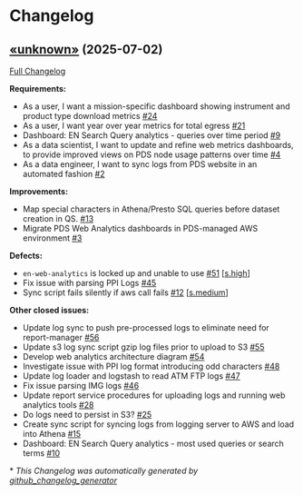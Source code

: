 # Changelog

## [«unknown»](https://github.com/NASA-PDS/web-analytics/tree/«unknown») (2025-07-02)

[Full Changelog](https://github.com/NASA-PDS/web-analytics/compare/d6977fda23e31e92e8229725ad26c02e0e665157...«unknown»)

**Requirements:**

- As a user, I want a mission-specific dashboard showing instrument and product type download metrics [\#24](https://github.com/NASA-PDS/web-analytics/issues/24)
- As a user, I want year over year metrics for total egress [\#21](https://github.com/NASA-PDS/web-analytics/issues/21)
- Dashboard: EN Search Query analytics - queries over time period [\#9](https://github.com/NASA-PDS/web-analytics/issues/9)
- As a data scientist, I want to update and refine web metrics dashboards, to provide improved views on PDS node usage patterns over time [\#4](https://github.com/NASA-PDS/web-analytics/issues/4)
- As a data engineer, I want to sync logs from PDS website in an automated fashion [\#2](https://github.com/NASA-PDS/web-analytics/issues/2)

**Improvements:**

- Map special characters in Athena/Presto SQL queries before dataset creation in QS. [\#13](https://github.com/NASA-PDS/web-analytics/issues/13)
- Migrate PDS Web Analytics dashboards in PDS-managed AWS environment [\#3](https://github.com/NASA-PDS/web-analytics/issues/3)

**Defects:**

- `en-web-analytics` is locked up and unable to use [\#51](https://github.com/NASA-PDS/web-analytics/issues/51) [[s.high](https://github.com/NASA-PDS/web-analytics/labels/s.high)]
- Fix issue with parsing PPI Logs [\#45](https://github.com/NASA-PDS/web-analytics/issues/45)
- Sync script fails silently if aws call fails [\#12](https://github.com/NASA-PDS/web-analytics/issues/12) [[s.medium](https://github.com/NASA-PDS/web-analytics/labels/s.medium)]

**Other closed issues:**

- Update log sync to push pre-processed logs to eliminate need for report-manager [\#56](https://github.com/NASA-PDS/web-analytics/issues/56)
- Update s3 log sync script gzip log files prior to upload to S3 [\#55](https://github.com/NASA-PDS/web-analytics/issues/55)
- Develop web analytics architecture diagram [\#54](https://github.com/NASA-PDS/web-analytics/issues/54)
- Investigate issue with PPI log format introducing odd characters [\#48](https://github.com/NASA-PDS/web-analytics/issues/48)
- Update log loader and logstash to read ATM FTP logs [\#47](https://github.com/NASA-PDS/web-analytics/issues/47)
- Fix issue parsing IMG logs [\#46](https://github.com/NASA-PDS/web-analytics/issues/46)
- Update report service procedures for uploading logs and running web analytics tools [\#28](https://github.com/NASA-PDS/web-analytics/issues/28)
- Do logs need to persist in S3? [\#25](https://github.com/NASA-PDS/web-analytics/issues/25)
- Create sync script for syncing logs from logging server to AWS and load into Athena [\#15](https://github.com/NASA-PDS/web-analytics/issues/15)
- Dashboard: EN Search Query analytics - most used queries or search terms [\#10](https://github.com/NASA-PDS/web-analytics/issues/10)



\* *This Changelog was automatically generated by [github_changelog_generator](https://github.com/github-changelog-generator/github-changelog-generator)*
